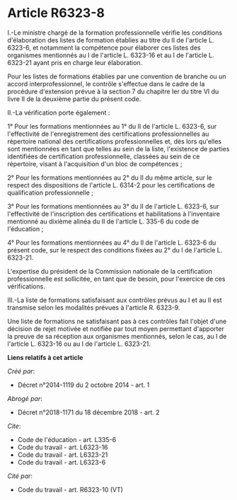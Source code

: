 # Article R6323-8

I.-Le ministre chargé de la formation professionnelle vérifie les conditions d'élaboration des listes de formation établies
au titre du II de l'article L. 6323-6, et notamment la compétence pour élaborer ces listes des organismes mentionnés au I de
l'article L. 6323-16 et au I de l'article L. 6323-21 ayant pris en charge leur élaboration. 

Pour les listes de formations établies par une convention de branche ou un accord interprofessionnel, le contrôle s'effectue
dans le cadre de la procédure d'extension prévue à la section 7 du chapitre Ier du titre VI du livre II de la deuxième partie
du présent code. 

II.-La vérification porte également : 

1° Pour les formations mentionnées au 1° du II de l'article L. 6323-6, sur l'effectivité de l'enregistrement des
certifications professionnelles au répertoire national des certifications professionnelles et, dès lors qu'elles sont
mentionnées en tant que telles au sein de la liste, l'existence de parties identifiées de certification professionnelle,
classées au sein de ce répertoire, visant à l'acquisition d'un bloc de compétences ; 

2° Pour les formations mentionnées au 2° du II du même article, sur le respect des dispositions de l'article L. 6314-2 pour
les certifications de qualification professionnelle ; 

3° Pour les formations mentionnées au 3° du II de l'article L. 6323-6, sur l'effectivité de l'inscription des certifications
et habilitations à l'inventaire mentionné au dixième alinéa du II de l'article L. 335-6 du code de l'éducation ; 

4° Pour les formations mentionnées au 4° du II de l'article L. 6323-6 du présent code, sur le respect des conditions fixées
au 2° du I de l'article L. 6323-21. 

L'expertise du président de la Commission nationale de la certification professionnelle est sollicitée, en tant que de
besoin, pour l'exercice de ces vérifications. 

III.-La liste de formations satisfaisant aux contrôles prévus au I et au II est transmise selon les modalités prévues à
l'article R. 6323-9. 

Une liste de formations ne satisfaisant pas à ces contrôles fait l'objet d'une décision de rejet motivée et notifiée par tout
moyen permettant d'apporter la preuve de sa réception aux organismes mentionnés, selon le cas, au I de l'article L. 6323-16
ou au I de l'article L. 6323-21.

**Liens relatifs à cet article**

_Créé par_:

  - Décret n°2014-1119 du 2 octobre 2014 - art. 1

_Abrogé par_:

  - Décret n°2018-1171 du 18 décembre 2018 - art. 2

_Cite_:

  - Code de l'éducation - art. L335-6
  - Code du travail - art. L6323-16
  - Code du travail - art. L6323-21
  - Code du travail - art. L6323-6

_Cité par_:

  - Code du travail - art. R6323-10 (VT)

